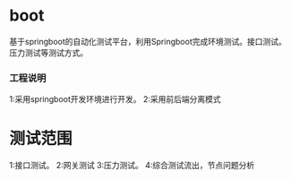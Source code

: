 # boot
基于springboot的自动化测试平台，利用Springboot完成环境测试。接口测试。压力测试等测试方式。
### 工程说明
1:采用springboot开发环境进行开发。
2:采用前后端分离模式
# 测试范围
1:接口测试。
2:网关测试
3:压力测试。
4:综合测试流出，节点问题分析
